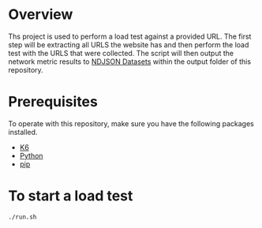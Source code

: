 # Overview

Ths project is used to perform a load test against a provided URL. The first step will be extracting all URLS the website has and then perform the load test with the URLS that were collected. The script will then output the network metric results to [NDJSON Datasets](http://ndjson.org/) within the output folder of this repository.
# Prerequisites

To operate with this repository, make sure you have the following packages installed.

- [K6](https://k6.io/docs/getting-started/installation/)
- [Python](hhttps://www.python.org/downloads/)
- [pip](https://pip.pypa.io/en/stable/installing/)

# To start a load test

```shell
./run.sh
```